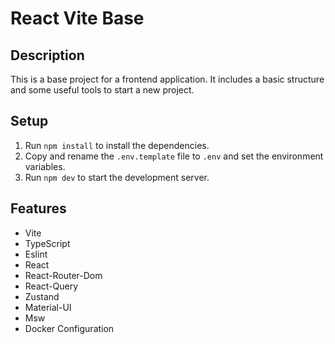 # React Vite Base

## Description

This is a base project for a frontend application. It includes a basic structure and some useful tools to start a new project.

## Setup

1. Run `npm install` to install the dependencies.
1. Copy and rename the `.env.template` file to `.env` and set the environment variables.
1. Run `npm dev` to start the development server.

## Features

- Vite
- TypeScript
- Eslint
- React
- React-Router-Dom
- React-Query
- Zustand
- Material-UI
- Msw
- Docker Configuration

